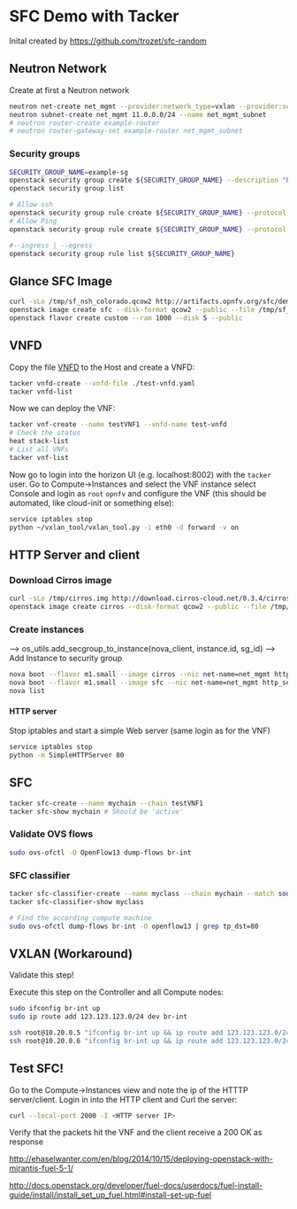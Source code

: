 # SFC Demo with Tacker

Inital created by <https://github.com/trozet/sfc-random>

## Neutron Network

Create at first a Neutron network

```bash
neutron net-create net_mgmt --provider:network_type=vxlan --provider:segmentation_id 1005
neutron subnet-create net_mgmt 11.0.0.0/24 --name net_mgmt_subnet
# neutron router-create example-router
# neutron router-gateway-set example-router net_mgmt_subnet
```

### Security groups

```bash
SECURITY_GROUP_NAME=example-sg
openstack security group create ${SECURITY_GROUP_NAME} --description "Example Security group"
openstack security group list

# Allow ssh
openstack security group rule create ${SECURITY_GROUP_NAME} --protocol tcp --dst-port 22:22 --remote-ip 0.0.0.0/0
# Allow Ping
openstack security group rule create ${SECURITY_GROUP_NAME} --protocol icmp --dst-port -1:-1 --remote-ip 0.0.0.0/0

#--ingress | --egress
openstack security group rule list ${SECURITY_GROUP_NAME}
```

## Glance SFC Image

```bash
curl -sLo /tmp/sf_nsh_colorado.qcow2 http://artifacts.opnfv.org/sfc/demo/sf_nsh_colorado.qcow2 # Need create own
openstack image create sfc --disk-format qcow2 --public --file /tmp/sf_nsh_colorado.qcow2
openstack flavor create custom --ram 1000 --disk 5 --public
```

## VNFD

Copy the file [VNFD](../sfc-files/test-vfnd.yaml) to the Host and create a VNFD:

```bash
tacker vnfd-create --vnfd-file ./test-vnfd.yaml
tacker vnfd-list
```

Now we can deploy the VNF:

```bash
tacker vnf-create --name testVNF1 --vnfd-name test-vnfd
# Check the status
heat stack-list
# List all VNFs
tacker vnf-list
```

Now go to login into the horizon UI (e.g. localhost:8002) with the `tacker` user. Go to Compute->Instances and select the VNF instance select Console and login as `root` `opnfv` and configure the VNF (this should be automated, like cloud-init or something else):

```bash
service iptables stop
python ~/vxlan_tool/vxlan_tool.py -i eth0 -d forward -v on
```

## HTTP Server and client

### Download Cirros image

```bash
curl -sLo /tmp/cirros.img http://download.cirros-cloud.net/0.3.4/cirros-0.3.4-x86_64-disk.img
openstack image create cirros --disk-format qcow2 --public --file /tmp/cirros.img
```

### Create instances

--> os_utils.add_secgroup_to_instance(nova_client, instance.id, sg_id) --> Add Instance to security group

```bash
nova boot --flavor m1.small --image cirros --nic net-name=net_mgmt http_client
nova boot --flavor m1.small --image sfc --nic net-name=net_mgmt http_server
nova list
```

#### HTTP server

Stop iptables and start a simple Web server (same login as for the VNF)

```bash
service iptables stop
python -m SimpleHTTPServer 80
```

## SFC

```bash
tacker sfc-create --name mychain --chain testVNF1
tacker sfc-show mychain # Should be 'active'
```

### Validate OVS flows

```bash
sudo ovs-ofctl -O OpenFlow13 dump-flows br-int
```

### SFC classifier

```bash
tacker sfc-classifier-create --name myclass --chain mychain --match source_port=2000,dest_port=80,protocol=6
tacker sfc-classifier-show myclass

# Find the according compute machine
sudo ovs-ofctl dump-flows br-int -O openflow13 | grep tp_dst=80
```

## VXLAN (Workaround)

Validate this step!

Execute this step on the Controller and all Compute nodes:

```bash
sudo ifconfig br-int up
sudo ip route add 123.123.123.0/24 dev br-int

ssh root@10.20.0.5 "ifconfig br-int up && ip route add 123.123.123.0/24 dev br-int"
ssh root@10.20.0.6 "ifconfig br-int up && ip route add 123.123.123.0/24 dev br-int"
```

## Test SFC!

Go to the Compute->Instances view and note the ip of the HTTTP server/client. Login in into the HTTP client and Curl the server:

```bash
curl --local-port 2000 -I <HTTP server IP>
```

Verify that the packets hit the VNF and the client receive a 200 OK as response

http://ehaselwanter.com/en/blog/2014/10/15/deploying-openstack-with-mirantis-fuel-5-1/

http://docs.openstack.org/developer/fuel-docs/userdocs/fuel-install-guide/install/install_set_up_fuel.html#install-set-up-fuel

